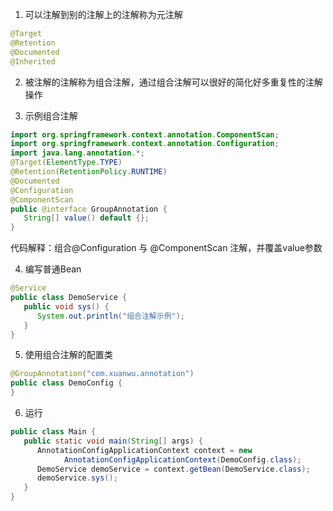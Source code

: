1. 可以注解到别的注解上的注解称为元注解

```java
@Target
@Retention
@Documented
@Inherited
```

2. 被注解的注解称为组合注解，通过组合注解可以很好的简化好多重复性的注解操作

3. 示例组合注解

```java
import org.springframework.context.annotation.ComponentScan;
import org.springframework.context.annotation.Configuration;
import java.lang.annotation.*;
@Target(ElementType.TYPE)
@Retention(RetentionPolicy.RUNTIME)
@Documented
@Configuration
@ComponentScan
public @interface GroupAnnotation {
   String[] value() default {};
}
```

代码解释：组合@Configuration 与 @ComponentScan 注解，并覆盖value参数

4. 编写普通Bean

```java
@Service
public class DemoService {
   public void sys() {
      System.out.println("组合注解示例");
   }
}
```

5. 使用组合注解的配置类

```java
@GroupAnnotation("com.xuanwu.annotation")
public class DemoConfig {
}
```

6. 运行

```java
public class Main {
   public static void main(String[] args) {
      AnnotationConfigApplicationContext context = new
            AnnotationConfigApplicationContext(DemoConfig.class);
      DemoService demoService = context.getBean(DemoService.class);
      demoService.sys();
   }
}
```